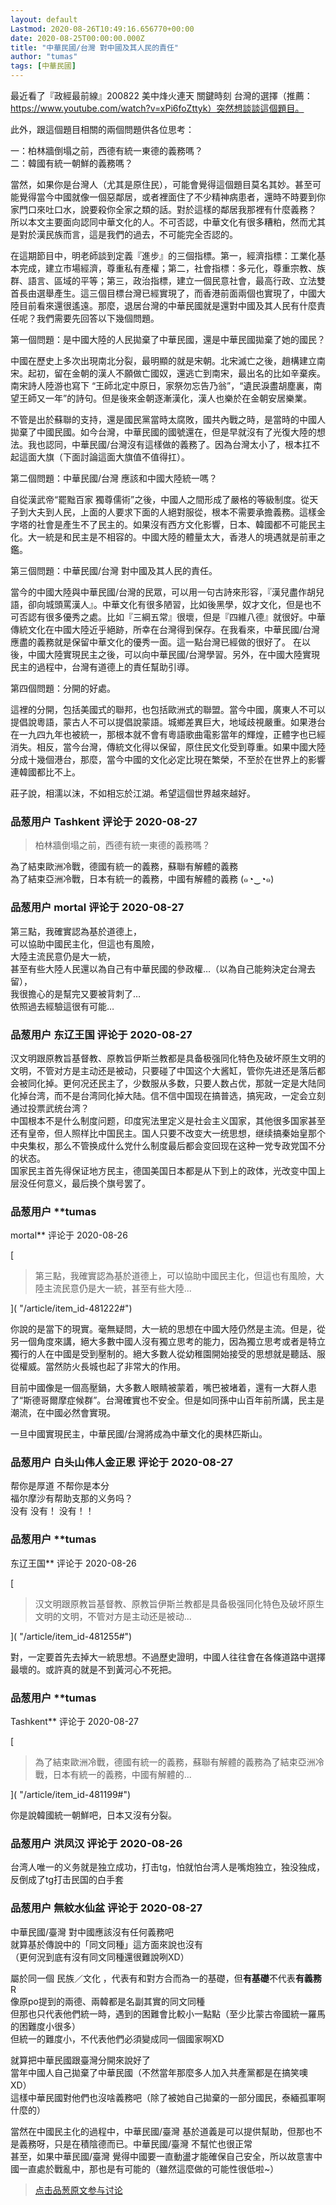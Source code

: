 ```yaml
---
layout: default
Lastmod: 2020-08-26T10:49:16.656770+00:00
date: 2020-08-25T00:00:00.000Z
title: "中華民國/台灣 對中國及其人民的責任"
author: "tumas"
tags: [中華民國]
---
```


最近看了『政經最前線』200822 美中烽火連天 關鍵時刻 台灣的選擇（推薦：https://www.youtube.com/watch?v=xPi6foZttyk）突然想談談這個題目。  
  
  
此外，跟這個題目相關的兩個問題供各位思考：  
  
一：柏林牆倒塌之前，西德有統一東德的義務嗎？  
二：韓國有統一朝鮮的義務嗎？  
  
當然，如果你是台灣人（尤其是原住民），可能會覺得這個題目莫名其妙。甚至可能覺得當今中國就像一個惡鄰居，或者裡面住了不少精神病患者，還時不時要到你家門口來吐口水，說要殺你全家之類的話。對於這樣的鄰居我那裡有什麼義務？ 所以本文主要面向認同中華文化的人。不可否認，中華文化有很多糟粕，然而尤其是對於漢民族而言，這是我們的過去，不可能完全否認的。  
  
  
在這期節目中，明老師談到定義『進步』的三個指標。第一，經濟指標：工業化基本完成，建立市場經濟，尊重私有產權；第二，社會指標：多元化，尊重宗教、族群、語言、區域的平等；第三，政治指標，建立一個民意社會，最高行政、立法雙首長由選舉產生。這三個目標台灣已經實現了，而香港前面兩個也實現了，中國大陸目前看來還很遙遠。那麼，退居台灣的中華民國就是還對中國及其人民有什麼責任呢？我們需要先回答以下幾個問題。  
  
第一個問題：是中國大陸的人民拋棄了中華民國，還是中華民國拋棄了她的國民？  
  
中國在歷史上多次出現南北分裂，最明顯的就是宋朝。北宋滅亡之後，趙構建立南宋。起初，留在金朝的漢人不願做亡國奴，還逃亡到南宋，最出名的比如辛棄疾。南宋詩人陸游也寫下 “王師北定中原日，家祭勿忘告乃翁”，“遺民淚盡胡塵裏，南望王師又一年”的詩句。但是後來金朝逐漸漢化，漢人也樂於在金朝安居樂業。  
  
不管是出於蘇聯的支持，還是國民黨當時太腐敗，國共內戰之時，是當時的中國人拋棄了中國民國。如今台灣，中華民國的國號還在，但是早就沒有了光復大陸的想法。我也認同，中華民國/台灣沒有這樣做的義務了。因為台灣太小了，根本扛不起這面大旗（下面討論這面大旗值不值得扛）。  
  
第二個問題：中華民國/台灣 應該和中國大陸統一嗎？  
  
自從漢武帝“罷黜百家 獨尊儒術”之後，中國人之間形成了嚴格的等級制度。從天子到大夫到人民，上面的人要求下面的人絕對服從，根本不需要承擔義務。這樣金字塔的社會是產生不了民主的。如果沒有西方文化影響，日本、韓國都不可能民主化。大一統是和民主是不相容的。中國大陸的體量太大，香港人的境遇就是前車之鑑。  
  
第三個問題：中華民國/台灣 對中國及其人民的責任。  
  
當今的中國大陸與中華民國/台灣的民眾，可以用一句古詩來形容，『漢兒盡作胡兒語，卻向城頭罵漢人』。中華文化有很多陋習，比如後黑學，奴才文化，但是也不可否認有很多優秀之處。比如『三綱五常』很壞，但是『四維八德』就很好。中華傳統文化在中國大陸近乎絕跡，所幸在台灣得到保存。在我看來，中華民國/台灣 應盡的義務就是保留中華文化的優秀一面。這一點台灣已經做的很好了。 在以後，中國大陸實現民主之後，可以向中華民國/台灣學習。另外，在中國大陸實現民主的過程中，台灣有道德上的責任幫助引導。  
  
第四個問題：分開的好處。  
  
這裡的分開，包括美國式的聯邦，也包括歐洲式的聯盟。當今中國，廣東人不可以提倡說粵語，蒙古人不可以提倡說蒙語。城鄉差異巨大，地域歧視嚴重。如果港台在一九四九年也被統一，那根本就不會有粵語歌曲電影當年的輝煌，正體字也已經消失。相反，當今台灣，傳統文化得以保留，原住民文化受到尊重。如果中國大陸分成十幾個港台，那麼，當今中國的文化必定比現在繁榮，不至於在世界上的影響連韓國都比不上。  
  
莊子說，相濡以沫，不如相忘於江湖。希望這個世界越來越好。

            
### 品葱用户 **Tashkent** 评论于 2020-08-27
        
> 柏林牆倒塌之前，西德有統一東德的義務嗎？

  
為了結束歐洲冷戰，德國有統一的義務，蘇聯有解體的義務  
為了結束亞洲冷戰，日本有統一的義務，中國有解體的義務 (๑◔‿◔๑)
        


            
### 品葱用户 **mortal** 评论于 2020-08-27
        
第三點，我確實認為基於道德上，  
可以協助中國民主化，但這也有風險，  
大陸主流民意仍是大一統，  
甚至有些大陸人民還以為自己有中華民國的參政權…（以為自己能夠決定台灣去留），  
我很擔心的是幫完又要被背刺了…  
依照過去經驗這很有可能…
        


            
### 品葱用户 **东辽王国** 评论于 2020-08-27
        
汉文明跟原教旨基督教、原教旨伊斯兰教都是具备极强同化特色及破坏原生文明的文明，不管对方是主动还是被动，只要碰了中国这个大酱缸，管你先进还是落后都会被同化掉。更何况还民主了，少数服从多数，只要人数占优，那就一定是大陆同化掉台湾，而不是台湾同化掉大陆。信不信中国现在搞普选，搞宪政，一定会立刻通过投票武统台湾？  
中国根本不是什么制度问题，印度宪法里定义是社会主义国家，其他很多国家甚至还有皇帝，但人照样比中国民主。国人只要不改变大一统思想，继续搞秦始皇那个中央集权，那么不管换成什么党什么制度最后都会变回现在这种一党专政党国不分的状态。  
国家民主首先得保证地方民主，德国美国日本都是从下到上的政体，光改变中国上层没任何意义，最后换个旗号罢了。
        


            
### 品葱用户 **tumas 
mortal** 评论于 2020-08-26
        
[

> 第三點，我確實認為基於道德上，可以協助中國民主化，但這也有風險，大陸主流民意仍是大一統，甚至有些大陸...

]( "/article/item_id-481222#")  
  
你說的是當下的現實。毫無疑問，大一統的思想在中國大陸仍然是主流。但是，從另一個角度來講，絕大多數中國人沒有獨立思考的能力，因為獨立思考或者是特立獨行的人在中國是受到壓制的。絕大多數人從幼稚園開始接受的思想就是聽話、服從權威。當然防火長城也起了非常大的作用。  
  
目前中國像是一個高壓鍋，大多數人眼睛被蒙着，嘴巴被堵着，還有一大群人患了“斯德哥爾摩症候群”。台灣確實也不安全。但是如同孫中山百年前所講，民主是潮流，在中國必然會實現。  
  
一旦中國實現民主，中華民國/台灣將成為中華文化的奧林匹斯山。
        


            
### 品葱用户 **白头山伟人金正恩** 评论于 2020-08-27
        
帮你是厚道 不帮你是本分  
福尔摩沙有帮助支那的义务吗？  
没有 没有！ 没有！！
        


            
### 品葱用户 **tumas 
东辽王国** 评论于 2020-08-26
        
[

> 汉文明跟原教旨基督教、原教旨伊斯兰教都是具备极强同化特色及破坏原生文明的文明，不管对方是主动还是被动...

]( "/article/item_id-481255#")  
  
對，一定要首先去掉大一統思想。不過歷史證明，中國人往往會在各條道路中選擇最壞的。或許真的就是不到黃河心不死把。
        


            
### 品葱用户 **tumas 
Tashkent** 评论于 2020-08-27
        
[

> 為了結束歐洲冷戰，德國有統一的義務，蘇聯有解體的義務為了結束亞洲冷戰，日本有統一的義務，中國有解體的...

]( "/article/item_id-481199#")  
  
  
你是說韓國統一朝鮮吧，日本又沒有分裂。
        


            
### 品葱用户 **洪凤汉** 评论于 2020-08-26
        
台湾人唯一的义务就是独立成功，打击tg，怕就怕台湾人是嘴炮独立，独没独成，反倒成了tg打击民国的白手套
        


            
### 品葱用户 **無紋水仙盆** 评论于 2020-08-27
        
中華民國/臺灣 對中國應該沒有任何義務吧  
就算基於傳說中的「同文同種」這方面來說也沒有  
（更何況到底有沒有同文同種還很難說咧XD）  
  
屬於同一個 民族／文化 ，代表有和對方合而為一的基礎，但**有基礎**不代表**有義務**R  
像原po提到的兩德、兩韓都是名副其實的同文同種  
但那也只代表他們統一時，遇到的困難會比較小一點點（至少比蒙古帝國統一羅馬的困難度小很多）  
但統一的難度小，不代表他們必須變成同一個國家啊XD  
  
就算把中華民國跟臺灣分開來說好了  
當年中國人自己拋棄了中華民國（不然當年那麼多人加入共產黨都是在搞笑噢XD）  
這樣中華民國對他們也沒啥義務吧（除了被她自己拋棄的一部分國民，泰緬孤軍啊什麼的）  
  
當然在中國民主化的過程中，中華民國/臺灣 基於道義是可以提供幫助，但那也不是義務呀，只是在積陰德而已。中華民國/臺灣 不幫忙也很正常  
甚至，如果中華民國/臺灣 覺得中國要一直動盪才能確保自己安全，所以故意害中國一直處於戰亂中，那也是有可能的（雖然這麼做的可能性很低啦~）
        






> [点击品葱原文参与讨论](https://pincong.rocks/article/23423)

